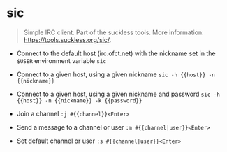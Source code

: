 # sic
> Simple IRC client.
> Part of the suckless tools.
> More information: <https://tools.suckless.org/sic/>.

- Connect to the default host (irc.ofct.net) with the nickname set in the `$USER` environment variable
`sic`

- Connect to a given host, using a given nickname
`sic -h {{host}} -n {{nickname}}`

- Connect to a given host, using a given nickname and password
`sic -h {{host}} -n {{nickname}} -k {{password}}`

- Join a channel
`:j #{{channel}}<Enter>`

- Send a message to a channel or user
`:m #{{channel|user}}<Enter>`

- Set default channel or user
`:s #{{channel|user}}<Enter>`
